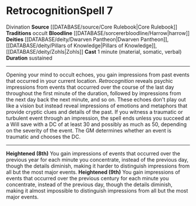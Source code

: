 ﻿---
bloodline: '[[DATABASE/sorcererbloodline/Harrow|Harrow]]'
component:
- Material
- Somatic
- Verbal
deity:
- '[[DATABASE/deity/Dwarven Pantheon|Dwarven Pantheon]]'
- '[[DATABASE/deity/Pillars of Knowledge|Pillars of Knowledge]]'
- '[[DATABASE/deity/Zohls|Zohls]]'
duration: sustained
heighten: 8th, 9th
heighten_level: 7, 8, 9
id: '260'
level: '7'
name: Retrocognition
rarity: Common
school: Divination
source: '[[DATABASE/source/Core Rulebook|Core Rulebook]]'
tradition:
- Occult
trait:
- '[[DATABASE/trait/Divination|Divination]]'
type: Spell

---
# Retrocognition<span class="item-type">Spell 7</span>

<span class="item-trait">Divination</span>
**Source** [[DATABASE/source/Core Rulebook|Core Rulebook]] 
**Traditions** occult
**Bloodline** [[DATABASE/sorcererbloodline/Harrow|harrow]]
**Deities** [[DATABASE/deity/Dwarven Pantheon|Dwarven Pantheon]], [[DATABASE/deity/Pillars of Knowledge|Pillars of Knowledge]], [[DATABASE/deity/Zohls|Zohls]]
**Cast** 1 minute (material, somatic, verbal)
**Duration** sustained

---
Opening your mind to occult echoes, you gain impressions from past events that occurred in your current location. _Retrocognition_ reveals psychic impressions from events that occurred over the course of the last day throughout the first minute of the duration, followed by impressions from the next day back the next minute, and so on. These echoes don't play out like a vision but instead reveal impressions of emotions and metaphors that provide cryptic clues and details of the past. If you witness a traumatic or turbulent event through an impression, the spell ends unless you succeed at a Will save with a DC of at least 30 and possibly as much as 50, depending on the severity of the event. The GM determines whether an event is traumatic and chooses the DC.

---
**Heightened (8th)** You gain impressions of events that occurred over the previous year for each minute you concentrate, instead of the previous day, though the details diminish, making it harder to distinguish impressions from all but the most major events.
**Heightened (9th)** You gain impressions of events that occurred over the previous century for each minute you concentrate, instead of the previous day, though the details diminish, making it almost impossible to distinguish impressions from all but the most major events.